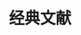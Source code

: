 ---
containerClass: home
home: true
title: 经典文献
icon: home
bgImage: https://theme-hope-assets.vuejs.press/bg/9-light.svg
bgImageDark: https://theme-hope-assets.vuejs.press/bg/9-dark.svg
bgImageStyle:
  background-attachment: fixed
heroText: 郑振宁
tagline: 👨🏻‍💻 计算机科学与技术 后端开发 2017年-至今 </br> </br> 没有银弹 🚀
actions:
  - text: Github
    link: https://github.com/zhengzhenning
    icon: icon-github
    type: primary

  - text: Gitee
    icon: icon-Gitee
    link: https://gitee.com/yibu_zzn


highlights:
  - header:  ···
    description: 
    bgImage: # https://theme-hope-assets.vuejs.press/bg/5-light.svg
    bgImageDark: # https://theme-hope-assets.vuejs.press/bg/5-dark.svg
    features:
      - title: In Search of an Understandable Consensus Algorithm
        icon: icon-book
        details: 断路器
        link: https://martinfowler.com/bliki/CircuitBreaker.html
      - title:  Martin Fowler：Circuit Breaker
        icon: icon-book
        details: Raft算法：一种可以让人理解的共识算法
        link: https://web.stanford.edu/~ouster/cgi-bin/papers/raft-atc14
      - title: Martin Fowler/James Lewis：Microservices
        icon: icon-book
        details: The term “Microservice Architecture” has sprung up over the last few years to describe a particular way of designing software applications as suites of independently deployable services. While there is no precise definition of this architectural style, there are certain common characteristics around organization around business capability, automated deployment, intelligence in the endpoints, and decentralized control of languages and data.
        link: https://martinfowler.com/articles/microservices.html

copyright: true
footer: 🇨🇳 高举中国特色社会主义伟大旗帜 </br> 💪 为实现强国建设、民族复兴伟业奋斗终身 
---